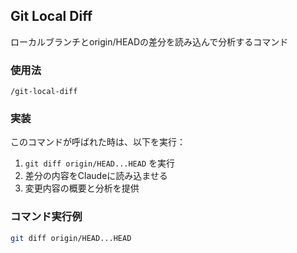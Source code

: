 ## Git Local Diff  

ローカルブランチとorigin/HEADの差分を読み込んで分析するコマンド  

### 使用法  

```  
/git-local-diff  
```  

### 実装  

このコマンドが呼ばれた時は、以下を実行：  

1. `git diff origin/HEAD...HEAD` を実行  
2. 差分の内容をClaudeに読み込ませる  
3. 変更内容の概要と分析を提供  

### コマンド実行例  

```bash  
git diff origin/HEAD...HEAD  
```  
